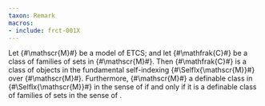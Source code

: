 ```yaml
---
taxon: Remark
macros:
- include: frct-001X
---
```


Let {#\mathscr{M}#} be a model of ETCS; and let {#\mathfrak{C}#} be a
class of families of sets in {#\mathscr{M}#}. Then {#\mathfrak{C}#} is a class of
objects in the fundamental self-indexing {#\SelfIx{\mathscr{M}}#} over
{#\mathscr{M}#}.  Furthermore, {#\mathscr{M}#} a definable class in
{#\SelfIx{\mathscr{M}}#} in the sense of [](frct-002W) if and only if it is a definable class of families of sets in the sense of [](frct-002P).
